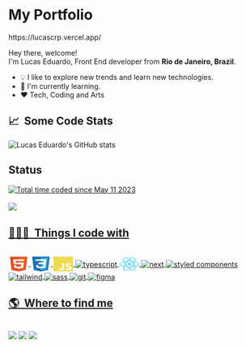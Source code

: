 <h1>My Portfolio</h1>
https://lucascrp.vercel.app/

<p aligh="left">
<!--   <img align="right" src="https://cdn.jsdelivr.net/gh/Th3Wall/assets-cdn/PersonalGithubReadme/Memoji.png" width="200"/> -->
  <p>Hey there, welcome!</br>
  I'm Lucas Eduardo, Front End developer from <b>Rio de Janeiro, Brazil</b>.</p>

- 💡  I like to explore new trends and learn new technologies.
- 🌱 I'm currently learning.
- ❤ Tech, Coding and Arts

## 📈 &nbsp;Some Code Stats ##

![Lucas Eduardo's GitHub stats](https://github-readme-stats.vercel.app/api?username=lucaseduardocrp&show_icons=true&theme=midnight-purple)

## Status

<div  style="display: flex;">
    <a href="https://wakatime.com/badge/user/75013fef-2d2f-4173-93c6-84c9bdbe8c2c.svg" target="_blank"><img src="https://wakatime.com/badge/user/75013fef-2d2f-4173-93c6-84c9bdbe8c2c.svg" alt="Total time coded since May 11 2023" /></a>
</div>
    <br/>
<div style="display: flex;justify-content: space-between;">
    <a href="https://github.com/lucaseduardocrp">
    <img src="https://github-readme-stats.vercel.app/api/wakatime/?username=lucaseduardocrp&layout=compact&theme=prussian&custom_title=Most%20Used%20Languages"/>
</div>

## 👨🏻‍💻 &nbsp;Things I code with ##

<div style="display: inline_block"><br>
  <img align="center" height="30" width="40" alt="html5" src="https://raw.githubusercontent.com/devicons/devicon/master/icons/html5/html5-original.svg">
  <img align="center" height="30" width="40" alt="css3" src="https://raw.githubusercontent.com/devicons/devicon/master/icons/css3/css3-original.svg">
  <img align="center" height="30" width="40" alt="javascript" src="https://raw.githubusercontent.com/devicons/devicon/master/icons/javascript/javascript-plain.svg">   
  <img align="center" height="30" width="40" alt="typescript" src="https://cdn.jsdelivr.net/gh/devicons/devicon/icons/typescript/typescript-original.svg">
  <img align="center" height="30" width="40" alt="react" src="https://raw.githubusercontent.com/devicons/devicon/master/icons/react/react-original.svg">
  <img align="center" height="30" width="40" alt="next" src="https://www.svgrepo.com/show/342062/next-js.svg">
  <img align="center" height="30" width="40" alt="styled components" src="https://blog.nextinnovation.kr/assets/Styled_Components/logo.png">
  <img align="center" height="30" width="40" alt="tailwind" src="https://www.svgrepo.com/show/374118/tailwind.svg">
  <img align="center" height="30" width="40" alt="sass" src="https://cdn.jsdelivr.net/gh/devicons/devicon/icons/sass/sass-original.svg">
  <img align="center" height="30" width="40" alt="git" src="https://cdn.jsdelivr.net/gh/devicons/devicon/icons/git/git-original.svg">
  <img align="center" height="30" width="40" alt="figma" src="https://www.svgrepo.com/show/452202/figma.svg">
</div>

## 🌎 &nbsp;Where to find me ##
<div style="display: inline_block"><br> 
  <a href="https://www.linkedin.com/in/lucaseccarvalho/" target="_blank"><img src="https://img.shields.io/badge/-LinkedIn-3C0080?style=for-the-badge&logo=linkedin&logoColor=white" target="_blank"></a> 
  <a href="https://www.instagram.com/lucaseduardo_crp/" target="_blank"><img src="https://img.shields.io/badge/-Instagram-3C0080?style=for-the-badge&logo=instagram&logoColor=white" target="_blank"></a>
  <a href="https://api.whatsapp.com/send/?phone=5521985970787&text&type=phone_number&app_absent=0" target="_blank"><img src="https://img.shields.io/badge/WhatsApp-3C0080?style=for-the-badge&logo=whatsapp&logoColor=white"></a>
</div>


